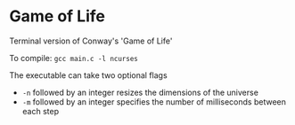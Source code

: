 # Game of Life

Terminal version of Conway's 'Game of Life'

To compile: `gcc main.c -l ncurses`

The executable can take two optional flags
* `-n` followed by an integer resizes the dimensions of the universe
* `-m` followed by an integer specifies the number of milliseconds between each step 
